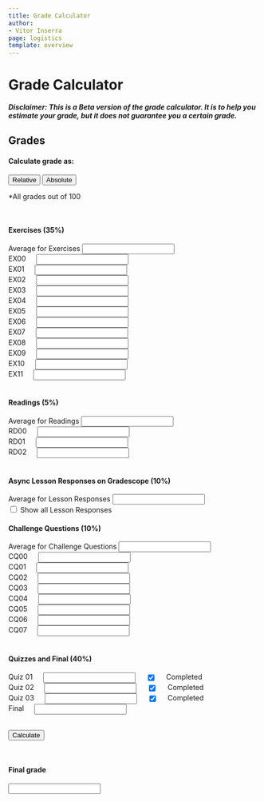 ```yaml
---
title: Grade Calculator
author:
- Vitor Inserra
page: logistics
template: overview
---
```

# Grade Calculator

<script type="text/javascript" src="../../static/grade_calc/grade_calc.js"></script>
<script type="text/javascript">window.onload = set_abs</script>

<link rel="stylesheet" href="../../static/grade_calc/grade_calc.css"></link>

***Disclaimer: This is a Beta version of the grade calculator. It is to help you estimate your grade, but it does not guarantee you a certain grade.***

## Grades
<h4>Calculate grade as:</h4>
<button onclick="set_rel()" id="relative" class="grade-type-unselected" >Relative</button>
<button onclick="set_abs()" id="absolute" class="grade-type-selected">Absolute</button>
<p>*All grades out of 100</p>

<br />

<div class="grades">
<h4>Exercises (35%)</h4>
<label>Average for Exercises</label>
    <input type="number" id="ex-avg" class="avg" />
</div>
<div class="category">
<div class="columns">
<label>EX00</label>
    <input onchange="avg_1drop('ex0', 12)" type="number" id="ex00" class="input" />
</div>
<div class="columns">
<label>EX01</label>
    <input onchange="avg_1drop('ex0', 12)" type="number" id="ex01" class="input" />
</div>
<div class="columns">
<label>EX02</label>
    <input onchange="avg_1drop('ex0', 12)" type="number" id="ex02" class="input" />
</div>
<div class="columns">
<label>EX03</label>
    <input onchange="avg_1drop('ex0', 12)" type="number" id="ex03" class="input" />
</div>
<div class="columns">
<label>EX04</label>
    <input onchange="avg_1drop('ex0', 12)" type="number" id="ex04" class="input" />
</div>
<div class="columns">
<label>EX05</label>
    <input onchange="avg_1drop('ex0', 12)" type="number" id="ex05" class="input" />
</div>
<div class="columns">
<label>EX06</label>
    <input onchange="avg_1drop('ex0', 12)" type="number" id="ex06" class="input" />
</div>
<div class="columns">
<label>EX07</label>
    <input onchange="avg_1drop('ex0', 12)" type="number" id="ex07" class="input" />
</div>
<div class="columns">
<label>EX08</label>
    <input onchange="avg_1drop('ex0', 12)" type="number" id="ex08" class="input" />
</div>
<div class="columns">
<label>EX09</label>
    <input onchange="avg_1drop('ex0', 12)" type="number" id="ex09" class="input" />
</div>
<div class="columns">
<label>EX10</label>
    <input onchange="avg_1drop('ex0', 12)" type="number" id="ex10" class="input" />
</div>
<div class="columns">
<label>EX11</label>
    <input onchange="avg_1drop('ex0', 12)" type="number" id="ex11" class="input" />
</div>
</div>

<br />

<div class="grades">
<h4>Readings (5%)</h4>
<label>Average for Readings</label>
    <input type="number" id="rd-avg" class="avg"  />
</div>
<div class="category">
<div class="columns">
<label>RD00</label>
    <input onchange="avg_1drop('rd0', 3)" type="number" id="rd00" class="input" />
</div>
<div class="columns">
<label>RD01</label>
    <input onchange="avg_1drop('rd0', 3)" type="number" id="rd01" class="input" />
</div>
<div class="columns">
<label>RD02</label>
    <input onchange="avg_1drop('rd0', 3)" type="number" id="rd02" class="input" />
</div>
</div>

<br />

<div class="grades">
<h4>Async Lesson Responses on Gradescope (10%)</h4>
<label>Average for Lesson Responses</label>
    <input type="number" id="ls-avg" class="avg" />
</div>
<input onchange="ls_toggle()" id="ls-toggle" type="checkbox"> Show all Lesson Responses</button>

<div style="display: none" id="ls-sec" class="category">
<div class="columns">
<label>LS00</label>
    <input onchange="avg_2drops('ls0', 21)" type="number" id="ls00" class="input" />
</div>
<div class="columns">
<label>LS01</label>
    <input onchange="avg_2drops('ls0', 21)" type="number" id="ls01" class="input" />
</div>
<div class="columns">
<label>LS02</label>
    <input onchange="avg_2drops('ls0', 21)" type="number" id="ls02" class="input" />
</div>
<div class="columns">
<label>LS03</label>
    <input onchange="avg_2drops('ls0', 21)" type="number" id="ls03" class="input" />
</div>
<div class="columns">
<label>LS04</label>
    <input onchange="avg_2drops('ls0', 21)" type="number" id="ls04" class="input" />
</div>
<div class="columns">
<label>LS05</label>
    <input onchange="avg_2drops('ls0', 21)" type="number" id="ls05" class="input" />
</div>
<div class="columns">
<label>LS06</label>
    <input onchange="avg_2drops('ls0', 21)" type="number" id="ls06" class="input" />
</div>
<div class="columns">
<label>LS07</label>
    <input onchange="avg_2drops('ls0', 21)" type="number" id="ls07" class="input" />
</div>
<div class="columns">
<label>LS08</label>
    <input onchange="avg_2drops('ls0', 21)" type="number" id="ls08" class="input" />
</div>
<div class="columns">
<label>LS09</label>
    <input onchange="avg_2drops('ls0', 21)" type="number" id="ls09" class="input" />
</div>
<div class="columns">
<label>LS10</label>
    <input onchange="avg_2drops('ls0', 21)" type="number" id="ls10" class="input" />
</div>


<div class="columns">
<label>LS11</label>
    <input onchange="avg_2drops('ls0', 21)" type="number" id="ls11" class="input" />
</div>
<div class="columns">
<label>LS12</label>
    <input onchange="avg_2drops('ls0', 21)" type="number" id="ls12" class="input" />
</div>
<div class="columns">
<label>LS13</label>
    <input onchange="avg_2drops('ls0', 21)" type="number" id="ls13" class="input" />
</div>
<div class="columns">
<label>LS14</label>
    <input onchange="avg_2drops('ls0', 21)" type="number" id="ls14" class="input" />
</div>
<div class="columns">
<label>LS15</label>
    <input onchange="avg_2drops('ls0', 21)" type="number" id="ls15" class="input" />
</div>
<div class="columns">
<label>LS16</label>
    <input onchange="avg_2drops('ls0', 21)" type="number" id="ls16" class="input" />
</div>
<div class="columns">
<label>LS17</label>
    <input onchange="avg_2drops('ls0', 21)" type="number" id="ls17" class="input" />
</div>
<div class="columns">
<label>LS18</label>
    <input onchange="avg_2drops('ls0', 21)" type="number" id="ls18" class="input" />
</div>
<div class="columns">
<label>LS19</label>
    <input onchange="avg_2drops('ls0', 21)" type="number" id="ls19" class="input" />
</div>
<div class="columns">
<label>LS20</label>
    <input onchange="avg_2drops('ls0', 21)" type="number" id="ls20" class="input" />
</div>
</div>

<br />

<h4>Challenge Questions (10%)</h4>
<div class="grades">
<label>Average for Challenge Questions</label>
    <input type="number" id="cq-avg" class="avg" />
</div>
<div class="category">
<div class="columns">
<label>CQ00</label>
    <input onchange="avg_2drops('cq0', 8)" type="number" id="cq00" class="input" /> 
</div>
<div class="columns">
<label>CQ01</label>
    <input onchange="avg_2drops('cq0', 8)" type="number" id="cq01" class="input" />
</div>
<div class="columns">
<label>CQ02</label>
    <input onchange="avg_2drops('cq0', 8)" type="number" id="cq02" class="input" />
</div>
<div class="columns">
<label>CQ03</label>
    <input onchange="avg_2drops('cq0', 8)" type="number" id="cq03" class="input" />
</div>
<div class="columns">
<label>CQ04</label>
    <input onchange="avg_2drops('cq0', 8)" type="number" id="cq04" class="input" />
</div>
<div class="columns">
<label>CQ05</label>
    <input onchange="avg_2drops('cq0', 8)" type="number" id="cq05" class="input" />
</div>
<div class="columns">
<label>CQ06</label>
    <input onchange="avg_2drops('cq0', 8)" type="number" id="cq06" class="input" />
</div>
<div class="columns">
<label>CQ07</label>
    <input onchange="avg_2drops('cq0', 8)" type="number" id="cq07" class="input" />
</div>
</div>

<br />

<h4>Quizzes and Final (40%)</h4>
<div class="category">
<div class="columns">
<label>Quiz 01</label>
    <input id="qz01" type="number" class="input"  />
    <input id="qz01cb" type="checkbox" checked> Completed</input>
</div>
<div class="columns">
<label>Quiz 02</label>
    <input id="qz02" type="number" class="input"  />
    <input id="qz02cb" type="checkbox" checked> Completed</input>
</div>
<div class="columns">
<label>Quiz 03</label>
    <input id="qz03" type="number" class="input"  />
    <input id="qz03cb" type="checkbox" checked> Completed</input>
</div>
<div class="columns">
<label>Final</label>
    <input id="final" type="number" class="input"  />
</div>
</div>

<br />

<button class="calc-btn" onclick="calculate_grade()">Calculate</button>

<br />

<h4>Final grade</h4>
<div class="category">
<input id="final-grade" class="final-grade" readonly></input>
</div>
</div>